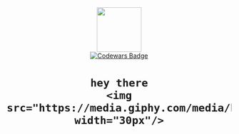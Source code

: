 
<div id="header" align="center">
  
  <img src="https://media.giphy.com/media/M9gbBd9nbDrOTu1Mqx/giphy.gif" width="100"/>
  
  <div id="badges">
    <a href="https://www.codewars.com/users/Phoenix2816">
      <img src="https://img.shields.io/badge/Codewars-red?logo=codewars" alt="Codewars Badge"/>
    </a>
  </div>
  
  <img src="https://komarev.com/ghpvc/?username=Phoenix2816&style=flat-square&color=blue" alt=""/>
  
  <h1>
    
    hey there
    <img src="https://media.giphy.com/media/hvRJCLFzcasrR4ia7z/giphy.gif" width="30px"/>
    
  </h1>
</div>
<!--
**Phoenix2816/Phoenix2816** is a ✨ _special_ ✨ repository because its `README.md` (this file) appears on your GitHub profile.

Here are some ideas to get you started:

- 🔭 I’m currently working on ...
- 🌱 I’m currently learning ...
- 👯 I’m looking to collaborate on ...
- 🤔 I’m looking for help with ...
- 💬 Ask me about ...
- 📫 How to reach me: ...
- 😄 Pronouns: ...
- ⚡ Fun fact: ...
-->
